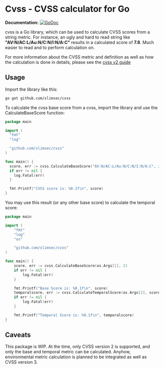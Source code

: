 # Cvss - CVSS calculator for Go #

**Documentation:** [![GoDoc](https://godoc.org/github.com/slimsec/cvss?status.svg)](https://godoc.org/github.com/slimsec/cvss)

cvss is a Go library, which can be used to calculate CVSS scores from a string metric. 
For instance, an ugly and hard to read string like **"AV:N/AC:L/Au:N/C:N/I:N/A:C"** results in a calculated score of **7.8**. Much easier to read and to perform calculation on.
 
For more information about the CVSS metric and definition as well as how the calculation is done in details, please see the [cvss v2 guide](https://www.first.org/cvss/v2/guide)

## Usage ##

Import the library like this:
```bash 
go get github.com/slimsec/cvss
```


To calculate the cvss base score from a cvss, import the library and use the CalculateBaseScore function:

```go
package main

import (
  "fmt"
  "log"

  "github.com/slimsec/cvss"
)

func main() {
  score, err := cvss.CalculateBaseScore("AV:N/AC:L/Au:N/C:N/I:N/A:C", 2)
  if err != nil {
    log.Fatal(err)
  }

  fmt.Printf("CVSS score is: %0.1f\n", score)
}
```

You may use this result (or any other base score) to calculate the temporal score: 

```go
package main

import (
	"fmt"
	"log"
	"os"

	"github.com/slimsec/cvss"
)

func main() {
	score, err := cvss.CalculateBaseScore(os.Args[1], 2)
	if err != nil {
		log.Fatal(err)
	}

	fmt.Printf("Base Score is: %0.1f\n", score)
	temporalscore, err := cvss.CalculateTemporalScore(os.Args[2], score, 2)
	if err != nil {
		log.Fatal(err)
	}

	fmt.Printf("Temporal Score is: %0.1f\n", temporalscore)
}
```


## Caveats ##

This package is WIP. At the time, only CVSS version 2 is supported, and only the base and temporal metric can be calculated. Anyhow, environmental metric calculation is planned to be integrated as well as CVSS version 3. 
